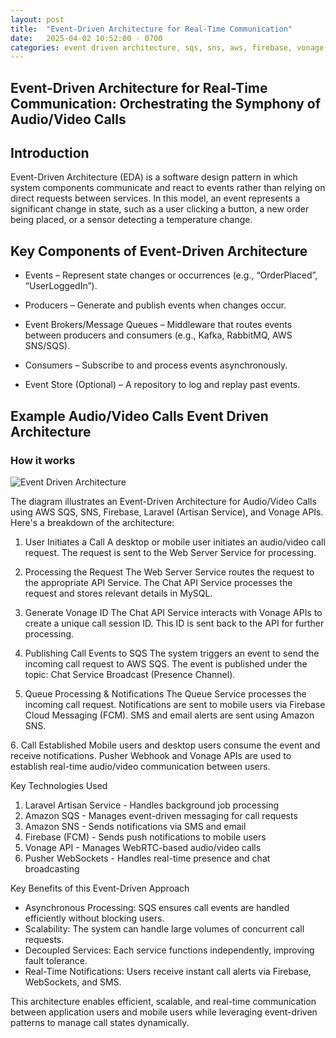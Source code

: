 ```yaml
---
layout: post
title:  "Event-Driven Architecture for Real-Time Communication"
date:   2025-04-02 10:52:00 - 0700
categories: event driven architecture, sqs, sns, aws, firebase, vonage, laravel, ecs
---
```

## Event-Driven Architecture for Real-Time Communication: Orchestrating the Symphony of Audio/Video Calls

## Introduction

Event-Driven Architecture (EDA) is a software design pattern in which system components communicate and react to events rather than relying on direct requests between services. In this model, an event represents a significant change in state, such as a user clicking a button, a new order being placed, or a sensor detecting a temperature change.

## Key Components of Event-Driven Architecture

* Events – Represent state changes or occurrences (e.g., “OrderPlaced”, “UserLoggedIn”).

* Producers – Generate and publish events when changes occur.

* Event Brokers/Message Queues – Middleware that routes events between producers and consumers (e.g., Kafka, RabbitMQ, AWS SNS/SQS).

* Consumers – Subscribe to and process events asynchronously.

* Event Store (Optional) – A repository to log and replay past events.

## Example Audio/Video Calls Event Driven Architecture

### How it works
![Event Driven Architecture](/swapna/images/EventDrivenArchitecture.png)

The diagram illustrates an Event-Driven Architecture for Audio/Video Calls using AWS SQS, SNS, Firebase, Laravel (Artisan Service), and Vonage APIs. Here's a breakdown of the architecture:
1. User Initiates a Call
A desktop or mobile user initiates an audio/video call request.
The request is sent to the Web Server Service for processing.

2. Processing the Request
The Web Server Service routes the request to the appropriate API Service.
The Chat API Service processes the request and stores relevant details in MySQL.

3. Generate Vonage ID
The Chat API Service interacts with Vonage APIs to create a unique call session ID.
This ID is sent back to the API for further processing.

4. Publishing Call Events to SQS
The system triggers an event to send the incoming call request to AWS SQS.
The event is published under the topic: Chat Service Broadcast (Presence Channel).

5. Queue Processing & Notifications
The Queue Service processes the incoming call request.
Notifications are sent to mobile users via Firebase Cloud Messaging (FCM).
SMS and email alerts are sent using Amazon SNS.

6️. Call Established
Mobile users and desktop users consume the event and receive notifications.
Pusher Webhook and Vonage APIs are used to establish real-time audio/video communication between users.

Key Technologies Used

1. Laravel Artisan Service - Handles background job processing
2. Amazon SQS - Manages event-driven messaging for call requests
3. Amazon SNS - Sends notifications via SMS and email
4. Firebase (FCM) - Sends push notifications to mobile users
5. Vonage API - Manages WebRTC-based audio/video calls
6. Pusher WebSockets - Handles real-time presence and chat broadcasting

Key Benefits of this Event-Driven Approach

* Asynchronous Processing: SQS ensures call events are handled efficiently without blocking users.
* Scalability: The system can handle large volumes of concurrent call requests.
* Decoupled Services: Each service functions independently, improving fault tolerance.
* Real-Time Notifications: Users receive instant call alerts via Firebase, WebSockets, and SMS.

This architecture enables efficient, scalable, and real-time communication between application users and mobile users while leveraging event-driven patterns to manage call states dynamically.

